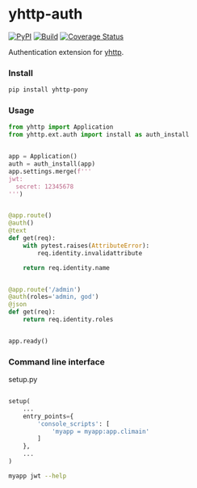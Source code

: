 # yhttp-auth

[![PyPI](http://img.shields.io/pypi/v/yhttp-auth.svg)](https://pypi.python.org/pypi/yhttp-auth)
[![Build](https://github.com/yhttp/yhttp-auth/actions/workflows/build.yml/badge.svg?branch=master)](https://github.com/yhttp/yhttp-auth/actions/workflows/build.yml)
[![Coverage Status](https://coveralls.io/repos/github/yhttp/yhttp-auth/badge.svg?branch=master)](https://coveralls.io/github/yhttp/yhttp-auth?branch=master)


Authentication extension for [yhttp](https://github.com/yhttp/yhttp).


### Install

```bash
pip install yhttp-pony
```


### Usage

```python
from yhttp import Application
from yhttp.ext.auth import install as auth_install


app = Application()
auth = auth_install(app)
app.settings.merge(f'''
jwt:
  secret: 12345678
''')


@app.route()
@auth()
@text
def get(req):
    with pytest.raises(AttributeError):
        req.identity.invalidattribute

    return req.identity.name


@app.route('/admin')
@auth(roles='admin, god')
@json
def get(req):
    return req.identity.roles


app.ready()
```

### Command line interface

setup.py

```python

setup(
    ...
    entry_points={
        'console_scripts': [
            'myapp = myapp:app.climain'
        ]
    },
    ...
)

```

```bash
myapp jwt --help
```

